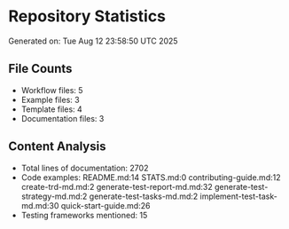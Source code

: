 # Repository Statistics

Generated on: Tue Aug 12 23:58:50 UTC 2025

## File Counts
- Workflow files: 5
- Example files: 3
- Template files: 4
- Documentation files: 3

## Content Analysis
- Total lines of documentation: 2702
- Code examples: README.md:14
STATS.md:0
contributing-guide.md:12
create-trd-md.md:2
generate-test-report-md.md:32
generate-test-strategy-md.md:2
generate-test-tasks-md.md:2
implement-test-task-md.md:30
quick-start-guide.md:26
- Testing frameworks mentioned: 15
